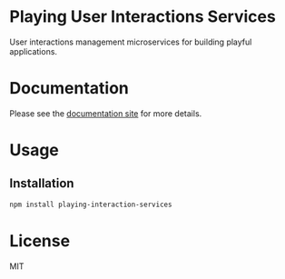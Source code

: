 Playing User Interactions Services
==================================

User interactions management microservices for building playful applications.

# Documentation

Please see the [documentation site](https://playingio.github.io) for more details.

# Usage

## Installation

```bash
npm install playing-interaction-services
```

# License

MIT